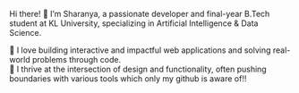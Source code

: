 Hi there! 👋
I’m Sharanya, a passionate developer and final-year B.Tech student at KL University, specializing in Artificial Intelligence & Data Science.

🚀 I love building interactive and impactful web applications and solving real-world problems through code.  
🎯 I thrive at the intersection of design and functionality, often pushing boundaries with various tools which only my github is aware of!!



<!--
**V-Sharanya/V-Sharanya** is a ✨ _special_ ✨ repository because its `README.md` (this file) appears on your GitHub profile.

Here are some ideas to get you started:

- 🔭 I’m currently working on ...
- 🌱 I’m currently learning ...
- 👯 I’m looking to collaborate on ...
- 🤔 I’m looking for help with ...
- 💬 Ask me about ...
- 📫 How to reach me: ...
- 😄 Pronouns: ...
- ⚡ Fun fact: ...
-->
